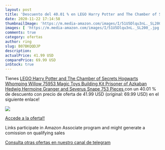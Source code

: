 ```yaml
---
layout: post
title: 'Descuento del 40.01 % en LEGO Harry Potter and The Chamber of Sec'
date: 2020-11-22 17:14:58
thumbnailImage: 'https://m.media-amazon.com/images/I/51U5Dlqu3nL._SL200_.jpg'
images: [ 'https://m.media-amazon.com/images/I/51U5Dlqu3nL._SL200_.jpg' ]
comments: true
category: ofertas
author: ring
slug: B07BKQQDJP
description:
actualPrice: 41.99 USD
comparePrice: 69.99 USD
inStock: true
---
```


Tienes [LEGO Harry Potter and The Chamber of Secrets Hogwarts Whomping Willow 75953 Magic Toys Building Kit  Prisoner of Azkaban  Hedwig  Hermoine Granger and Severus Snape  753 Pieces ](https://www.amazon.com/dp/B07BKQQDJP/?tag=tolees-20) con un 40.01 % de descuento con precio de oferta de 41.99 USD (original: 69.99 USD) en el siguiente enlace!

[![](https://m.media-amazon.com/images/I/51U5Dlqu3nL._SL200_.jpg)](https://www.amazon.com/dp/B07BKQQDJP/?tag=tolees-20)

[Accede a la oferta!!](https://www.amazon.com/dp/B07BKQQDJP/?tag=tolees-20)

Links participate in Amazon Associate program and might generate a comission on qualifying sales

[Consulta otras ofertas en nuestro canal de telegram](https://t.me/s/ofertas25)
